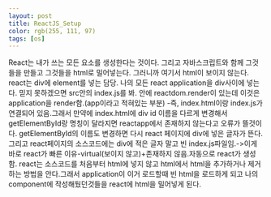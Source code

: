```yaml
---
layout: post
title: ReactJS_Setup
color: rgb(255, 111, 97)
tags: [os]
---
```

<head></head>
<meta charset="utf-8">
<body>
React는 내가 쓰는 모든 요소를 생성한다는 것이다. 그리고 자바스크립트와 함께 그것들을 만들고 그것들을 html로 밀어넣는다. 그러니까 여기서 html이 보이지 않는다. react는 div에 element를 넣는 담당. 나의 모든 react application을 div사이에 넣는다.
믿지 못하겠으면 src안의 index.js를 봐. 안에 reactdom.render이 있는데 이것은 application을 render함.(app이라고 적혀있는 부분) -즉, index.html이랑 index.js가 연결되어 있음.그래서 만약에 index.html에 div id 이름을 다르게 변경해서 getElementById랑 명칭이 달라지면 reactapp에서 존재하지 않는다고 오류가 뜰것이다. getElementById의 이름도 변경하면 다시 react 페이지에 div에 넣은 글자가 뜬다.
그리고 react페이지의 소스코드에는 div에 적은 글자 말고 빈 index.js파일임.->이게 바로 react가 빠른 이유-virtual(보이지 않고)+존재하지 않음.자동으로 react가 생성함.
react는 소스코드를 처음부터 html에 넣지 않고 html에서 html을 추가하거나 제거하는 방법을 안다.그래서 application이 이거 로드할때 빈 html을 로드하게 되고 나의 component에 작성해뒀던것들을 react에 html을 밀어넣게 된다.
</body>